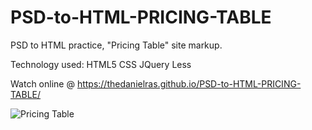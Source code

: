 # PSD-to-HTML-PRICING-TABLE
PSD to HTML practice, "Pricing Table" site markup.

Technology used: HTML5 CSS JQuery Less

Watch online @ https://thedanielras.github.io/PSD-to-HTML-PRICING-TABLE/

![Pricing Table][logo]

[logo]: https://preview.ibb.co/dXhw0z/3.jpg "Pricing Table"

